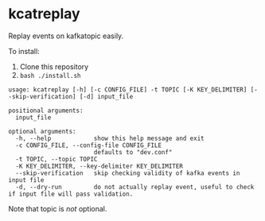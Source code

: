 # kcatreplay
Replay events on kafkatopic easily.

To install: 
1. Clone this repository
2. `bash ./install.sh`

```
usage: kcatreplay [-h] [-c CONFIG_FILE] -t TOPIC [-K KEY_DELIMITER] [--skip-verification] [-d] input_file

positional arguments:
  input_file

optional arguments:
  -h, --help            show this help message and exit
  -c CONFIG_FILE, --config-file CONFIG_FILE
                        defaults to "dev.conf"
  -t TOPIC, --topic TOPIC
  -K KEY_DELIMITER, --key-delimiter KEY_DELIMITER
  --skip-verification   skip checking validity of kafka events in input file
  -d, --dry-run         do not actually replay event, useful to check if input file will pass validation.
```

Note that topic is _not_ optional.
